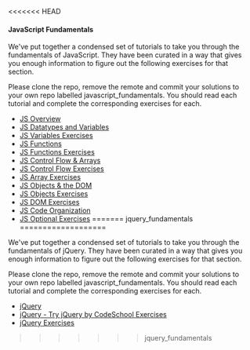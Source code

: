 <<<<<<< HEAD
#### JavaScript Fundamentals

We've put together a condensed set of tutorials to take you through the fundamentals of JavaScript. They have been curated in a way that gives you enough information to figure out the following exercises for that section.

Please clone the repo, remove the remote and commit your solutions to your own repo labelled javascript_fundamentals. You should read each tutorial and complete the corresponding exercises for each. 

* [JS Overview](https://github.com/bitmakerlabs/javascript_fundamentals/wiki/1-Overview)
* [JS Datatypes and Variables](https://github.com/bitmakerlabs/javascript_fundamentals/wiki/2-Data-Types-and-Variables)
* [JS Variables Exercises](https://github.com/bitmakerlabs/js_week/blob/master/js_fundamentals/variables.js)
* [JS Functions](https://github.com/bitmakerlabs/javascript_fundamentals/wiki/3-Functions)
* [JS Functions Exercises](https://github.com/bitmakerlabs/javascript_fundamentals/blob/master/js_fundamentals/functions.js)
* [JS Control Flow & Arrays](https://github.com/bitmakerlabs/javascript_fundamentals/wiki/4-Control-Flow-&-Arrays)
* [JS Control Flow Exercises](https://github.com/bitmakerlabs/javascript_fundamentals/blob/master/js_fundamentals/ifelse.js)
* [JS Array Exercises](https://github.com/bitmakerlabs/javascript_fundamentals/blob/master/js_fundamentals/arrays.js)
* [JS Objects & the DOM](https://github.com/bitmakerlabs/javascript_fundamentals/wiki/5-Objects-&-the-DOM)
* [JS Objects Exercises](https://github.com/bitmakerlabs/javascript_fundamentals/blob/master/js_fundamentals/objects.js)
* [JS DOM Exercises](https://github.com/bitmakerlabs/javascript_fundamentals/blob/master/js_fundamentals/dom.js)
* [JS Code Organization](https://github.com/bitmakerlabs/javascript_fundamentals/wiki/7-Code-Organization)
* [JS Optional Exercises](https://github.com/bitmakerlabs/javascript_fundamentals/blob/master/js_fundamentals/optional.js)
=======
jquery_fundamentals
===================

We've put together a condensed set of tutorials to take you through the fundamentals of jQuery. They have been curated in a way that gives you enough information to figure out the following exercises for that section.

Please clone the repo, remove the remote and commit your solutions to your own repo labelled javascript_fundamentals. You should read each tutorial and complete the corresponding exercises for each. 


* [jQuery](https://github.com/bitmakerlabs/javascript_fundamentals/wiki/6-jQuery)
* [jQuery - Try jQuery by CodeSchool Exercises](http://www.codeschool.com/courses/try-jquery)
* [jQuery Exercises](https://github.com/bitmakerlabs/jquery_fundamentals/blob/master/jquery_fundamentals/index.html)
>>>>>>> jquery_fundamentals
